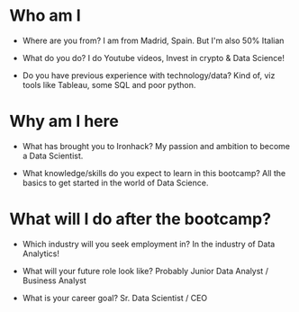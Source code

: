 # Who am I

* Where are you from?
I am from Madrid, Spain. But I'm also 50% Italian

* What do you do?
I do Youtube videos, Invest in crypto & Data Science!

* Do you have previous experience with technology/data?
Kind of, viz tools like Tableau, some SQL and poor python.

# Why am I here

* What has brought you to Ironhack?
My passion and ambition to become a Data Scientist.

* What knowledge/skills do you expect to learn in this bootcamp?
All the basics to get started in the world of Data Science.

# What will I do after the bootcamp?

* Which industry will you seek employment in?
In the industry of Data Analytics!

* What will your future role look like?
Probably Junior Data Analyst / Business Analyst

* What is your career goal?
Sr. Data Scientist / CEO